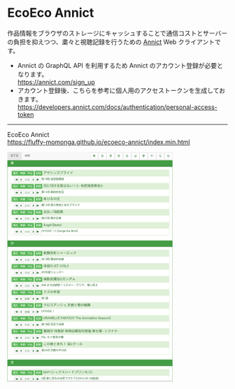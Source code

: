 # EcoEco Annict
作品情報をブラウザのストレージにキャッシュすることで通信コストとサーバーの負担を抑えつつ、粛々と視聴記録を行うための [Annict](https://annict.com) Web クライアントです。

* Annict の GraphQL API を利用するため Annict のアカウント登録が必要となります。  
https://annict.com/sign_up  
* アカウント登録後、こちらを参考に個人用のアクセストークンを生成しておきます。  
https://developers.annict.com/docs/authentication/personal-access-token

---
EcoEco Annict  
https://fluffy-momonga.github.io/ecoeco-annict/index.min.html

<img src="https://github.com/fluffy-momonga/ecoeco-annict/blob/images/image.png" width="75%">
